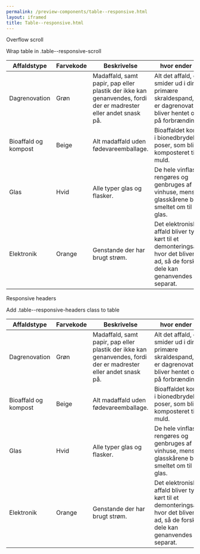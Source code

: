 ```yaml
--- 
permalink: /preview-components/table--responsive.html
layout: iframed 
title: Table--responsive.html
---
```

<div class="container">
    <p class="h5">Overflow scroll</p>
    <p>Wrap table in .table--responsive-scroll</p>
    <div class="table--responsive-scroll">
        <table class="table">
            <thead>
                <tr>
                    <th>Affaldstype</th>
                    <th>Farvekode</th>
                    <th>Beskrivelse</th>
                    <th>hvor ender det?</th>
                </tr>
            </thead>
            <tbody>
                <tr>
                    <td>Dagrenovation</td>
                    <td>Grøn</td>
                    <td>Madaffald, samt papir, pap eller plastik der ikke kan genanvendes,
                        fordi der er madrester eller andet snask på.</td>
                    <td>Alt det affald, du smider ud i din primære skraldespand,
                        som er dagrenovationen, bliver hentet og kørt på forbrændingen.
                        </td>
                </tr>
                <tr>
                    <td>Bioaffald og kompost</td>
                    <td>Beige</td>
                    <td>Alt madaffald uden fødevareemballage.</td>
                    <td>Bioaffaldet kommes i bionedbrydelige poser, som bliver komposteret
                        til muld.</td>
                </tr>
                <tr>
                    <td>Glas</td>
                    <td>Hvid</td>
                    <td>Alle typer glas og flasker.</td>
                    <td>De hele vinflasker rengøres og genbruges af vinhuse, mens
                        glasskårene bliver smeltet om til nyt glas.</td>
                </tr>
                <tr>
                    <td>Elektronik</td>
                    <td>Orange</td>
                    <td>Genstande der har brugt strøm.</td>
                    <td>Det elektroniske affald bliver typisk kørt til et demonteringsanlæg,
                        hvor det bliver skilt ad, så de forskellige dele kan
                        genanvendes separat.</td>
                </tr>
            </tbody>
        </table>
    </div>
</div>

<div class="container pt-6">
    <p class="h5">Responsive headers</p>
    <p>Add .table--responsive-headers class to table</p>
    <table class="table table--borderless table--responsive-headers">
        <thead>
            <tr>
                <th>Affaldstype</th>
                <th>Farvekode</th>
                <th>Beskrivelse</th>
                <th>hvor ender det?</th>
            </tr>
        </thead>
        <tbody>
            <tr>
                <td>Dagrenovation</td>
                <td>Grøn</td>
                <td>Madaffald, samt papir, pap eller plastik der ikke kan genanvendes,
                    fordi der er madrester eller andet snask på.</td>
                <td>Alt det affald, du smider ud i din primære skraldespand, som
                    er dagrenovationen, bliver hentet og kørt på forbrændingen.
                    </td>
            </tr>
            <tr>
                <td>Bioaffald og kompost</td>
                <td>Beige</td>
                <td>Alt madaffald uden fødevareemballage.</td>
                <td>Bioaffaldet kommes i bionedbrydelige poser, som bliver komposteret
                    til muld.</td>
            </tr>
            <tr>
                <td>Glas</td>
                <td>Hvid</td>
                <td>Alle typer glas og flasker.</td>
                <td>De hele vinflasker rengøres og genbruges af vinhuse, mens glasskårene
                    bliver smeltet om til nyt glas.</td>
            </tr>
            <tr>
                <td>Elektronik</td>
                <td>Orange</td>
                <td>Genstande der har brugt strøm.</td>
                <td>Det elektroniske affald bliver typisk kørt til et demonteringsanlæg,
                    hvor det bliver skilt ad, så de forskellige dele kan genanvendes
                    separat.</td>
            </tr>
        </tbody>
    </table>
</div>
